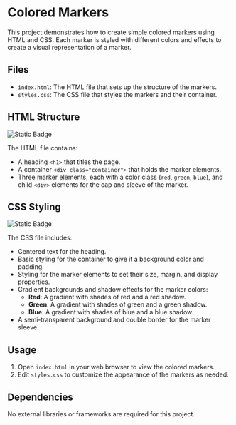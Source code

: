 # Colored Markers

This project demonstrates how to create simple colored markers using HTML and CSS. Each marker is styled with different colors and effects to create a visual representation of a marker.

## Files

- `index.html`: The HTML file that sets up the structure of the markers.
- `styles.css`: The CSS file that styles the markers and their container.

## HTML Structure
![Static Badge](https://img.shields.io/badge/HTML5-%23E34F26?style=for-the-badge&logo=HTML5&logoColor=white)

The HTML file contains:

- A heading `<h1>` that titles the page.
- A container `<div class="container">` that holds the marker elements.
- Three marker elements, each with a color class (`red`, `green`, `blue`), and child `<div>` elements for the cap and sleeve of the marker.

## CSS Styling
![Static Badge](https://img.shields.io/badge/CSS3-1572B6?style=for-the-badge&logo=CSS3&logoColor=white)

The CSS file includes:

- Centered text for the heading.
- Basic styling for the container to give it a background color and padding.
- Styling for the marker elements to set their size, margin, and display properties.
- Gradient backgrounds and shadow effects for the marker colors:
  - **Red**: A gradient with shades of red and a red shadow.
  - **Green**: A gradient with shades of green and a green shadow.
  - **Blue**: A gradient with shades of blue and a blue shadow.
- A semi-transparent background and double border for the marker sleeve.

## Usage

1. Open `index.html` in your web browser to view the colored markers.
2. Edit `styles.css` to customize the appearance of the markers as needed.

## Dependencies

No external libraries or frameworks are required for this project.

